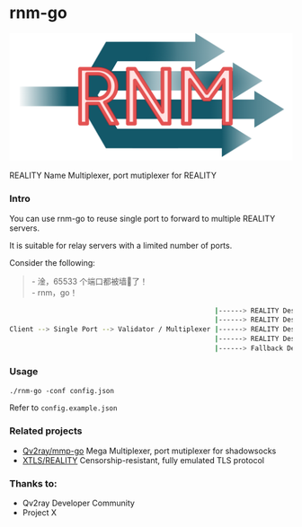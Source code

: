 # rnm-go

![REALITY Name Multiplexer logo](logo.png)

REALITY Name Multiplexer, port mutiplexer for REALITY

### Intro

You can use rnm-go to reuse single port to forward to multiple REALITY servers.

It is suitable for relay servers with a limited number of ports.

Consider the following:

> \- 淦，65533 个端口都被墙🧱了！<br/>
> \- rnm，go！<br/>

```bash
                                                   |------> REALITY Destination 1
                                                   |------> REALITY Destination 2
Client --> Single Port --> Validator / Multiplexer |------> REALITY Destination 3
                                                   |------> REALITY Destination 4
                                                   |------> Fallback Destination
```

### Usage

```shell
./rnm-go -conf config.json
```

Refer to `config.example.json`

### Related projects

- [Qv2ray/mmp-go](https://github.com/Qv2ray/mmp-go) Mega Multiplexer, port mutiplexer for shadowsocks
- [XTLS/REALITY](https://github.com/XTLS/REALITY) Censorship-resistant, fully emulated TLS protocol

### Thanks to:

- Qv2ray Developer Community
- Project X
